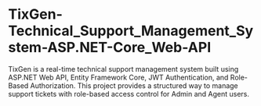 # TixGen-Technical_Support_Management_System-ASP.NET-Core_Web-API
TixGen is a real-time technical support management system built using ASP.NET Web API, Entity Framework Core, JWT Authentication, and Role-Based Authorization. This project provides a structured way to manage support tickets with role-based access control for Admin and Agent users.
